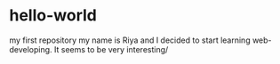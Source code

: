 # hello-world
my first repository
my name is Riya and I decided to start learning web-developing. It seems to be very interesting/
